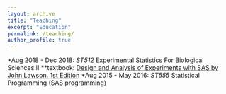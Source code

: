 ```yaml
---
layout: archive
title: "Teaching"
excerpt: "Education"
permalink: /teaching/
author_profile: true
---
```


*Aug 2018 - Dec 2018: <i>ST512</i> Experimental Statistics For Biological Sciences II
**textbook: [Design and Analysis of Experiments with SAS by John Lawson. 1st Edition](http://www.bionovin.com/images/docs/Design_analysis_experiments.pdf)
*Aug 2015 - May 2016: <i>ST555</i> Statistical Programming (SAS programming)



